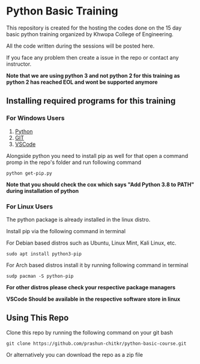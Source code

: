 # Python Basic Training


This repository is created for the hosting the codes done on the 15 day basic python training organized by Khwopa College of Engineering.


All the code written during the sessions will be posted here.


If you face any problem then create a issue in the repo or contact any instructor.


**Note that we are using python 3 and not python 2 for this training as python 2 has reached EOL and wont be supported anymore**


## Installing required programs for this training

### For Windows Users


1. [Python](https://www.python.org/downloads/)
2. [GIT](https://git-scm.com/download/win)
3. [VSCode](https://code.visualstudio.com/download)


Alongside python you need to install pip as well for that open a command promp in the repo's folder and run following command


`python get-pip.py`


**Note that you should check the cox which says "Add Python 3.8 to PATH" during installation of python**

### For Linux Users


The python package is already installed in the linux distro. 


Install pip via the following command in terminal

For Debian based distros such as Ubuntu, Linux Mint, Kali Linux, etc.


`sudo apt install python3-pip`


For Arch based distros install it by running following command in terminal


`sudp pacman -S python-pip`


**For other distros please check your respective package managers**


**VSCode Should be available in the respective software store in linux**


## Using This Repo


Clone this repo by running the following command on your git bash

`git clone https://github.com/prashun-chitkr/python-basic-course.git`


Or alternatively you can download the repo as a zip file
